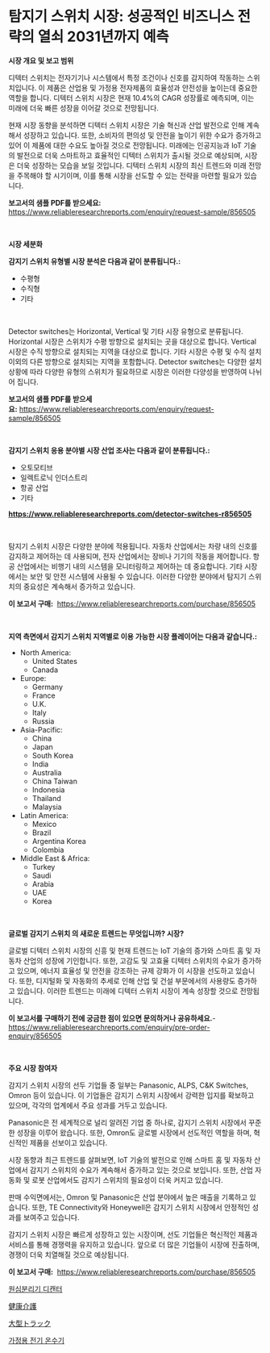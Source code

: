 <p><h1>탐지기 스위치 시장: 성공적인 비즈니스 전략의 열쇠 2031년까지 예측</h1></p><p><strong>시장 개요 및 보고 범위</strong></p>
<p><p>디텍터 스위치는 전자기기나 시스템에서 특정 조건이나 신호를 감지하여 작동하는 스위치입니다. 이 제품은 산업용 및 가정용 전자제품의 효율성과 안전성을 높이는데 중요한 역할을 합니다. 디텍터 스위치 시장은 현재 10.4%의 CAGR 성장률로 예측되며, 이는 미래에 더욱 빠른 성장을 이어갈 것으로 전망됩니다. </p><p>현재 시장 동향을 분석하면 디텍터 스위치 시장은 기술 혁신과 산업 발전으로 인해 계속해서 성장하고 있습니다. 또한, 소비자의 편의성 및 안전을 높이기 위한 수요가 증가하고 있어 이 제품에 대한 수요도 높아질 것으로 전망됩니다. 미래에는 인공지능과 IoT 기술의 발전으로 더욱 스마트하고 효율적인 디텍터 스위치가 출시될 것으로 예상되며, 시장은 더욱 성장하는 모습을 보일 것입니다. 디텍터 스위치 시장의 최신 트렌드와 미래 전망을 주목해야 할 시기이며, 이를 통해 시장을 선도할 수 있는 전략을 마련할 필요가 있습니다.</p></p>
<p><strong>보고서의 샘플 PDF를 받으세요:</strong> <a href="https://www.reliableresearchreports.com/enquiry/request-sample/856505">https://www.reliableresearchreports.com/enquiry/request-sample/856505</a></p>
<p>&nbsp;</p>
<p><strong>시장 세분화</strong></p>
<p><strong>감지기 스위치 유형별 시장 분석은 다음과 같이 분류됩니다.:</strong></p>
<p><ul><li>수평형</li><li>수직형</li><li>기타</li></ul></p>
<p>&nbsp;</p>
<p><p>Detector switches는 Horizontal, Vertical 및 기타 시장 유형으로 분류됩니다. Horizontal 시장은 스위치가 수평 방향으로 설치되는 곳을 대상으로 합니다. Vertical 시장은 수직 방향으로 설치되는 지역을 대상으로 합니다. 기타 시장은 수평 및 수직 설치 이외의 다른 방향으로 설치되는 지역을 포함합니다. Detector switches는 다양한 설치 상황에 따라 다양한 유형의 스위치가 필요하므로 시장은 이러한 다양성을 반영하여 나뉘어 집니다.</p></p>
<p><strong>보고서의 샘플 PDF를 받으세요:</strong>&nbsp;<a href="https://www.reliableresearchreports.com/enquiry/request-sample/856505">https://www.reliableresearchreports.com/enquiry/request-sample/856505</a></p>
<p>&nbsp;</p>
<p><strong> 감지기 스위치 응용 분야별 시장 산업 조사는 다음과 같이 분류됩니다.:</strong></p>
<p><ul><li>오토모티브</li><li>일렉트로닉 인더스트리</li><li>항공 산업</li><li>기타</li></ul></p>
<p><strong><a href="https://www.reliableresearchreports.com/detector-switches-r856505">https://www.reliableresearchreports.com/detector-switches-r856505</a></strong></p>
<p>&nbsp;</p>
<p><p>탐지기 스위치 시장은 다양한 분야에 적용됩니다. 자동차 산업에서는 차량 내의 신호를 감지하고 제어하는 데 사용되며, 전자 산업에서는 장비나 기기의 작동을 제어합니다. 항공 산업에서는 비행기 내의 시스템을 모니터링하고 제어하는 데 중요합니다. 기타 시장에서는 보안 및 안전 시스템에 사용될 수 있습니다. 이러한 다양한 분야에서 탐지기 스위치의 중요성은 계속해서 증가하고 있습니다.</p></p>
<p><strong>이 보고서 구매:</strong>&nbsp; <a href="https://www.reliableresearchreports.com/purchase/856505">https://www.reliableresearchreports.com/purchase/856505</a></p>
<p>&nbsp;</p>
<p><strong>지역 측면에서 감지기 스위치 지역별로 이용 가능한 시장 플레이어는 다음과 같습니다.:</strong></p>
<p><ul>
    <li>
        North America:
        <ul>
            <li>United States</li>
            <li>Canada</li>
        </ul>
    </li>
    <li>
        Europe:
        <ul>
            <li>Germany</li>
            <li>France</li>
            <li>U.K.</li>
            <li>Italy</li>
            <li>Russia</li>
        </ul>
    </li>
    <li>
        Asia-Pacific:
        <ul>
            <li>China</li>
            <li>Japan</li>
            <li>South Korea</li>
            <li>India</li>
            <li>Australia</li>
            <li>China Taiwan</li>
            <li>Indonesia</li>
            <li>Thailand</li>
            <li>Malaysia</li>
        </ul>
    </li>
    <li>
        Latin America:
        <ul>
            <li>Mexico</li>
            <li>Brazil</li>
            <li>Argentina Korea</li>
            <li>Colombia</li>
        </ul>
    </li>
    <li>
        Middle East & Africa:
        <ul>
            <li>Turkey</li>
            <li>Saudi</li>
            <li>Arabia</li>
            <li>UAE</li>
            <li>Korea</li>
        </ul>
    </li>
    </ul></p>
<p>&nbsp;</p>
<p><strong>글로벌 감지기 스위치 의 새로운 트렌드는 무엇입니까? 시장?</strong></p>
<p><p>글로벌 디텍터 스위치 시장의 신흥 및 현재 트렌드는 IoT 기술의 증가와 스마트 홈 및 자동차 산업의 성장에 기인합니다. 또한, 고감도 및 고효율 디텍터 스위치의 수요가 증가하고 있으며, 에너지 효율성 및 안전을 강조하는 규제 강화가 이 시장을 선도하고 있습니다. 또한, 디지털화 및 자동화의 추세로 인해 산업 및 건설 부문에서의 사용량도 증가하고 있습니다. 이러한 트렌드는 미래에 디텍터 스위치 시장이 계속 성장할 것으로 전망됩니다.</p></p>
<p><strong>이 보고서를 구매하기 전에 궁금한 점이 있으면 문의하거나 공유하세요.</strong>- <a href="https://www.reliableresearchreports.com/enquiry/pre-order-enquiry/856505">https://www.reliableresearchreports.com/enquiry/pre-order-enquiry/856505</a></p>
<p>&nbsp;</p>
<p><strong>주요 시장 참여자</strong></p>
<p><p>감지기 스위치 시장의 선두 기업들 중 일부는 Panasonic, ALPS, C&K Switches, Omron 등이 있습니다. 이 기업들은 감지기 스위치 시장에서 강력한 입지를 확보하고 있으며, 각각의 업계에서 주요 성과를 거두고 있습니다.</p><p>Panasonic은 전 세계적으로 널리 알려진 기업 중 하나로, 감지기 스위치 시장에서 꾸준한 성장을 이루어 왔습니다. 또한, Omron도 글로벌 시장에서 선도적인 역할을 하며, 혁신적인 제품을 선보이고 있습니다.</p><p>시장 동향과 최근 트렌드를 살펴보면, IoT 기술의 발전으로 인해 스마트 홈 및 자동차 산업에서 감지기 스위치의 수요가 계속해서 증가하고 있는 것으로 보입니다. 또한, 산업 자동화 및 로봇 산업에서도 감지기 스위치의 필요성이 더욱 커지고 있습니다.</p><p>판매 수익면에서는, Omron 및 Panasonic은 산업 분야에서 높은 매출을 기록하고 있습니다. 또한, TE Connectivity와 Honeywell은 감지기 스위치 시장에서 안정적인 성과를 보여주고 있습니다.</p><p>감지기 스위치 시장은 빠르게 성장하고 있는 시장이며, 선도 기업들은 혁신적인 제품과 서비스를 통해 경쟁력을 유지하고 있습니다. 앞으로 더 많은 기업들이 시장에 진출하며, 경쟁이 더욱 치열해질 것으로 예상됩니다.</p></p>
<p><strong>이 보고서 구매:</strong>&nbsp;&nbsp;<a href="https://www.reliableresearchreports.com/purchase/856505">https://www.reliableresearchreports.com/purchase/856505</a></p>
<p><p><a href="https://medium.com/@sillysally687568/%EC%9B%90%EC%8B%AC-%ED%83%88%ED%99%A9%EA%B8%B0-%EC%8B%9C%EC%9E%A5%EC%9D%80-%EC%8B%9C%EC%9E%A5-%EC%A0%90%EC%9C%A0%EC%9C%A8-%EC%8B%9C%EC%9E%A5-%ED%8A%B8%EB%A0%8C%EB%93%9C-%EB%B0%8F-%EC%8B%9C%EC%9E%A5-%EC%84%B1%EC%9E%A5%EC%97%90-%EB%8C%80%ED%95%9C-%EC%A0%95%EB%B3%B4%EB%A5%BC-%EC%A0%9C%EA%B3%B5%ED%95%A9%EB%8B%88%EB%8B%A4-86266ad4d0c5">원심분리기 디캔터</a></p><p><a href="https://medium.com/@nicholas.ellison0076890/%E5%81%A5%E5%BA%B7%E4%BB%8B%E8%AD%B7%E5%B8%82%E5%A0%B4-2031%E5%B9%B4%E3%81%BE%E3%81%A7%E3%81%AE%E3%83%88%E3%83%AC%E3%83%B3%E3%83%89-%E4%BA%88%E6%B8%AC-%E7%AB%B6%E4%BA%89%E5%88%86%E6%9E%90-3f6487944fc0">健康介護</a></p><p><a href="https://medium.com/@shawnsmihv6/%E9%87%8D%E9%87%8F%E3%83%88%E3%83%A9%E3%83%83%E3%82%AF%E5%B8%82%E5%A0%B4%E3%81%AE%E5%88%86%E6%9E%90-%E3%82%B0%E3%83%AD%E3%83%BC%E3%83%90%E3%83%AB%E7%94%A3%E6%A5%AD%E3%81%AE%E8%A6%8B%E9%80%9A%E3%81%97%E3%81%A8%E4%BA%88%E6%B8%AC-2024%E5%B9%B4%E3%81%8B%E3%82%892031%E5%B9%B4-fb70ba89e1da">大型トラック</a></p><p><a href="https://medium.com/@bobbyreitenberg879562023/%EC%A3%BC%EA%B1%B0%EC%9A%A9-%EC%A0%84%EA%B8%B0-%EC%98%A8%EC%88%98%EA%B8%B0-%EC%8B%9C%EC%9E%A5-%ED%86%B5%EC%B0%B0-%EC%8B%9C%EC%9E%A5-%EB%8F%99%ED%96%A5-%EC%84%B1%EC%9E%A5-2024%EB%85%84%EB%B6%80%ED%84%B0-2031%EB%85%84%EA%B9%8C%EC%A7%80-%EC%98%88%EC%B8%A1%EB%90%9C-%EA%B2%83-7575b7c0122d">가정용 전기 온수기</a></p></p>